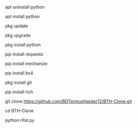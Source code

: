 
apt uninstall python

apt install python

pkg update

pkg upgrade

pkg install python

pip install requests

pip install mechanize

pip install bs4

pkg install git

pip install rich

git clone https://github.com/BDTermuxHacker12/BTH-Clone.git

cd BTH-Clone

python rifat.py
